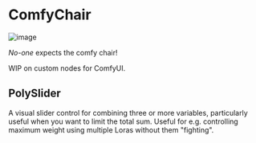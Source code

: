 # ComfyChair

![image](https://github.com/alexhunsley/comfy-chair/assets/793071/aa2abb91-ffae-47a9-8f70-f7551beed88c)


*No-one* expects the comfy chair!

WIP on custom nodes for ComfyUI.

## PolySlider

A visual slider control for combining three or more variables, particularly useful when you want to limit the total sum. Useful for e.g. controlling maximum weight using multiple Loras without them "fighting".
